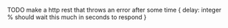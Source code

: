 TODO make a http rest that throws an error after some time
{
delay: integer % should wait this much in seconds to respond
}